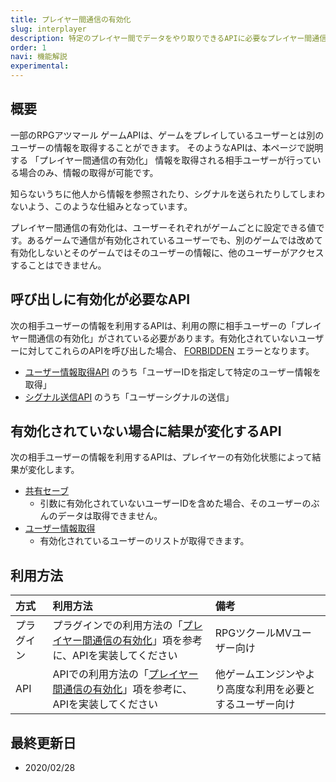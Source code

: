 ```yaml
---
title: プレイヤー間通信の有効化
slug: interplayer
description: 特定のプレイヤー間でデータをやり取りできるAPIに必要なプレイヤー間通信の有効化について
order: 1
navi: 機能解説
experimental: 
---
```

    
## 概要
一部のRPGアツマール ゲームAPIは、ゲームをプレイしているユーザーとは別のユーザーの情報を取得することができます。 そのようなAPIは、本ページで説明する 「プレイヤー間通信の有効化」 情報を取得される相手ユーザーが行っている場合のみ、情報の取得が可能です。
  
知らないうちに他人から情報を参照されたり、シグナルを送られたりしてしまわないよう、このような仕組みとなっています。
  
プレイヤー間通信の有効化は、ユーザーそれぞれがゲームごとに設定できる値です。あるゲームで通信が有効化されているユーザーでも、別のゲームでは改めて有効化しないとそのゲームではそのユーザーの情報に、他のユーザーがアクセスすることはできません。
    
## 呼び出しに有効化が必要なAPI
次の相手ユーザーの情報を利用するAPIは、利用の際に相手ユーザーの「プレイヤー間通信の有効化」がされている必要があります。有効化されていないユーザーに対してこれらのAPIを呼び出した場合、 [FORBIDDEN](/documents/error) エラーとなります。
 - [ユーザー情報取得API](/user) のうち「ユーザーIDを指定して特定のユーザー情報を取得」
 - [シグナル送信API](/signal) のうち「ユーザーシグナルの送信」
    
## 有効化されていない場合に結果が変化するAPI
次の相手ユーザーの情報を利用するAPIは、プレイヤーの有効化状態によって結果が変化します。
 - [共有セーブ](shared-save)
    - 引数に有効化されていないユーザーIDを含めた場合、そのユーザーのぶんのデータは取得できません。
 - [ユーザー情報取得](user)
    - 有効化されているユーザーのリストが取得できます。
    
## 利用方法

方式|利用方法|備考
:---|:---|:---
プラグイン|プラグインでの利用方法の「[プレイヤー間通信の有効化](/plugins/interplayer)」項を参考に、APIを実装してください|RPGツクールMVユーザー向け
API|APIでの利用方法の「[プレイヤー間通信の有効化](/apis/interplayer)」項を参考に、APIを実装してください|他ゲームエンジンやより高度な利用を必要とするユーザー向け

    
## 最終更新日
 - 2020/02/28
